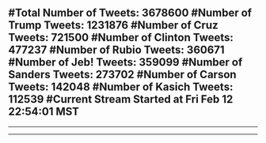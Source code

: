 #Total Number of Tweets: 3678600 
#Number of Trump Tweets: 1231876
#Number of Cruz Tweets: 721500
#Number of Clinton Tweets: 477237
#Number of Rubio Tweets: 360671
#Number of Jeb! Tweets: 359099
#Number of Sanders Tweets: 273702
#Number of Carson Tweets: 142048
#Number of Kasich Tweets: 112539
#Current Stream Started at Fri Feb 12 22:54:01 MST
---
---
---
